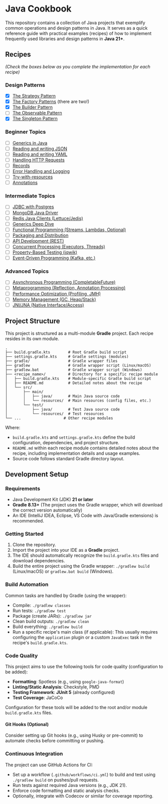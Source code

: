 # Java Cookbook

This repository contains a collection of Java projects that exemplify common operations and design patterns in Java. It serves as a quick reference guide with practical examples (recipes) of how to implement frequently used libraries and design patterns in **Java 21+**.

## Recipes

*(Check the boxes below as you complete the implementation for each recipe)*

### Design Patterns

- [X] [The Strategy Pattern](strategy-pattern/README.md)
- [X] [The Factory Patterns](factory-patterns/README.md) (there are two!)
- [X] [The Builder Pattern](builder-pattern/README.md)
- [ ] [The Observable Pattern](observable-pattern/README.md)
- [X] [The Singleton Pattern](singleton-pattern/README.md)

### Beginner Topics

- [ ] [Generics in Java](generics/README.md)
- [ ] [Reading and writing JSON](json-handling/README.md)
- [ ] [Reading and writing YAML](yaml-handling/README.md)
- [ ] [Handling HTTP Requests](http-requests/README.md)
- [ ] [Records](records/README.md)
- [ ] [Error Handling and Logging](error-logging/README.md)
- [ ] [Try-with-resources](try-with-resources/README.md)
- [ ] [Annotations](annotations/README.md)

### Intermediate Topics

- [ ] [JDBC with Postgres](jdbc-postgres/README.md)
- [ ] [MongoDB Java Driver](mongodb-driver/README.md)
- [ ] [Redis Java Clients (Lettuce/Jedis)](redis-clients/README.md)
- [ ] [Generics Deep Dive](generics-deep-dive/README.md)
- [ ] [Functional Programming (Streams, Lambdas, Optional)](functional-programming/README.md)
- [ ] [Packaging and Distribution](packaging-distribution/README.md)
- [ ] [API Development (REST)](api-development/README.md)
- [ ] [Concurrent Processing (Executors, Threads)](concurrent-processing/README.md)
- [ ] [Property-Based Testing (jqwik)](property-based-testing/README.md)
- [ ] [Event-Driven Programming (Kafka, etc.)](event-driven-programming/README.md)

### Advanced Topics

- [ ] [Asynchronous Programming (CompletableFuture)](async-programming/README.md)
- [ ] [Metaprogramming (Reflection, Annotation Processing)](metaprogramming/README.md)
- [ ] [Performance Optimization (Profiling, JMH)](performance-optimization/README.md)
- [ ] [Memory Management (GC, Heap/Stack)](memory-management/README.md)
- [ ] [JNI/JNA (Native Interface/Access)](jni-jna/README.md)

## Project Structure

This project is structured as a multi-module **Gradle** project. Each recipe resides in its own module.

```
.
├── build.gradle.kts        # Root Gradle build script
├── settings.gradle.kts     # Gradle settings (modules)
├── gradle/                 # Gradle wrapper files
├── gradlew                 # Gradle wrapper script (Linux/macOS)
├── gradlew.bat             # Gradle wrapper script (Windows)
├── <recipe_name>/          # Directory for a specific recipe module
│   ├── build.gradle.kts    # Module-specific Gradle build script
│   ├── README.md           # Detailed notes about the recipe
│   └── src/
│       ├── main/
│       │   ├── java/       # Main Java source code
│       │   └── resources/  # Main resources (config files, etc.)
│       └── test/
│           ├── java/       # Test Java source code
│           └── resources/  # Test resources
└── ...                   # Other recipe modules
```

Where:

*   `build.gradle.kts` and `settings.gradle.kts` define the build configuration, dependencies, and project structure.
*   `README.md` within each recipe module contains detailed notes about the recipe, including implementation details and usage examples.
*   Source code follows standard Gradle directory layout.

## Development Setup

### Requirements

*   Java Development Kit (JDK) **21 or later**
*   **Gradle 8.13+** (The project uses the Gradle wrapper, which will download the correct version automatically)
*   An IDE (IntelliJ IDEA, Eclipse, VS Code with Java/Gradle extensions) is recommended.

### Getting Started

1.  Clone the repository.
2.  Import the project into your IDE as a **Gradle** project.
3.  The IDE should automatically recognize the `build.gradle.kts` files and download dependencies.
4.  Build the entire project using the Gradle wrapper: `./gradlew build` (Linux/macOS) or `gradlew.bat build` (Windows).

### Build Automation

Common tasks are handled by Gradle (using the wrapper):

*   Compile: `./gradlew classes`
*   Run tests: `./gradlew test`
*   Package (create JARs): `./gradlew jar`
*   Clean build outputs: `./gradlew clean`
*   Build everything: `./gradlew build`
*   Run a specific recipe's main class (if applicable): This usually requires configuring the `application` plugin or a custom `JavaExec` task in the recipe's `build.gradle.kts`.

### Code Quality

This project aims to use the following tools for code quality (configuration to be added):

*   **Formatting**: Spotless (e.g., using `google-java-format`)
*   **Linting/Static Analysis**: Checkstyle, PMD
*   **Testing Framework**: **JUnit 5** (already configured)
*   **Test Coverage**: JaCoCo

Configuration for these tools will be added to the root and/or module `build.gradle.kts` files.

#### Git Hooks (Optional)

Consider setting up Git hooks (e.g., using Husky or pre-commit) to automate checks before committing or pushing.

### Continuous Integration

The project can use GitHub Actions for CI:

*   Set up a workflow (`.github/workflows/ci.yml`) to build and test using `./gradlew build` on pushes/pull requests.
*   Run tests against required Java versions (e.g., JDK 21).
*   Enforce code formatting and static analysis checks.
*   Optionally, integrate with Codecov or similar for coverage reporting. 